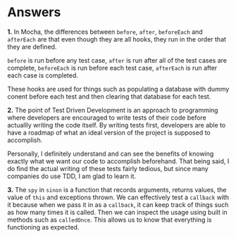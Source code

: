 # Answers

**1.** In Mocha, the differences between `before`, `after`, `beforeEach` and `afterEach` are that even though they are all hooks, they run in the order that they are defined. 

`before` is run before any test case, `after` is run after all of the test cases are complete, `beforeEach` is run before each test case, `afterEach` is run after each case is completed. 

These hooks are used for things such as populating a database with dummy conent before each test and then clearing that database for each test.

**2.** The point of Test Driven Development is an approach to programming where developers are encouraged to write tests of their code before actuallly writing the code itself. By writing tests first, developers are able to have a roadmap of what an ideal version of the project is supposed to accomplish.

Personally, I definitely understand and can see the benefits of knowing exactly what we want our code to accomplish beforehand. That being said, I do find the actual writing of these tests fairly tedious, but since many companies do use TDD, I am glad to learn it.

**3.** The `spy` in `sinon` is a function that records arguments, returns values, the value of `this` and exceptions thrown. We can effectively test a `callback` with it because when we pass it in as a `callback`, it can keep track of things such as how many times it is called. Then we can inspect the usage using built in methods such as `calledOnce`. This allows us to know that everything is functioning as expected.

